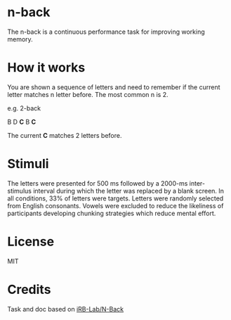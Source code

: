 # n-back
The n-back is a continuous performance task for improving working memory.

# How it works
You are shown a sequence of letters and need to remember if the current letter matches n letter before. The most common n is 2.

e.g. 2-back

B D **C** B **C**

The current **C** matches 2 letters before.

# Stimuli
The letters were presented for 500 ms followed by a 2000-ms inter-stimulus interval during which the letter was replaced by a blank screen. In all conditions, 33% of letters were targets. Letters were randomly selected from English consonants. Vowels were excluded to reduce the likeliness of participants developing chunking strategies which reduce mental effort.

# License
MIT

# Credits
Task and doc based on [iRB-Lab/N-Back](https://github.com/iRB-Lab/N-Back)